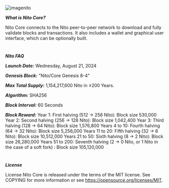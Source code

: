 ![imagenito](https://github.com/user-attachments/assets/41389ade-1a8e-4b9b-9f3a-2572bd1aadbb)


***What is Nito Core?***

Nito Core connects to the Nito peer-to-peer network to download and fully validate blocks and transactions. It also includes a wallet and graphical user interface, which can be optionally built.


#
***Nito FAQ***

***Launch Date:*** Wednesday, August 21, 2024

***Genesis Block:*** "Nito/Core Genesis 8-4"

***Max Total Supply:*** 1,154,217,600 Nito in ±200 Years.

***Algorithm:*** SHA256

***Block Interval:*** 60 Seconds

***Block Reward:***
Year 1: First halving (512 → 256 Nito): Block size 530,000 
Year 2: Second halving (256 → 128 Nito): Block size 1,042,400
Year 3: Third halving (128 → 64 Nito): Block size 1,576,800
Years 4 to 10:  Fourth halving (64 → 32 Nito): Block size 5,256,000
Years 11 to 20: Fifth halving (32 → 8 Nito): Block size 10,512,000
Years 21 to 50: Sixth halving (8 → 2 Nito): Block size 26,280,000
Years 51 to 200: Seventh halving (2 → 0 Nito, or 1 Nito in the case of a soft fork) : Block size 105,120,000


#
***License***

License Nito Core is released under the terms of the MIT license. See COPYING for more information or see https://opensource.org/licenses/MIT.
